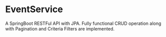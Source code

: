 # EventService
A SpringBoot RESTFul API with JPA. Fully functional CRUD operation along with Pagination and Criteria Filters are implemented. 
